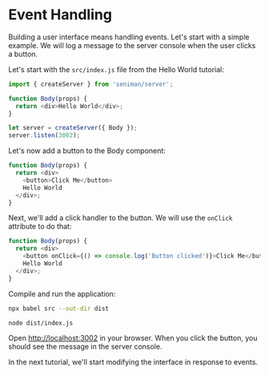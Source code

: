# Event Handling

Building a user interface means handling events. Let's start with a simple example. We will log a message to the server console when the user clicks a button.


Let's start with the `src/index.js` file from the Hello World tutorial:

```js
import { createServer } from 'seniman/server';

function Body(props) {
  return <div>Hello World</div>;
}

let server = createServer({ Body });
server.listen(3002);
```

Let's now add a button to the Body component:

```js
function Body(props) {
  return <div>
    <button>Click Me</button>
    Hello World
  </div>;
}
```

Next, we'll add a click handler to the button. We will use the `onClick` attribute to do that:

```js
function Body(props) {
  return <div>
    <button onClick={() => console.log('Button clicked')}>Click Me</button>
    Hello World
  </div>;
}
```

Compile and run the application:

```bash
npx babel src --out-dir dist

node dist/index.js
```

Open [http://localhost:3002](http://localhost:3002) in your browser. When you click the button, you should see the message in the server console. 

In the next tutorial, we'll start modifying the interface in response to events.